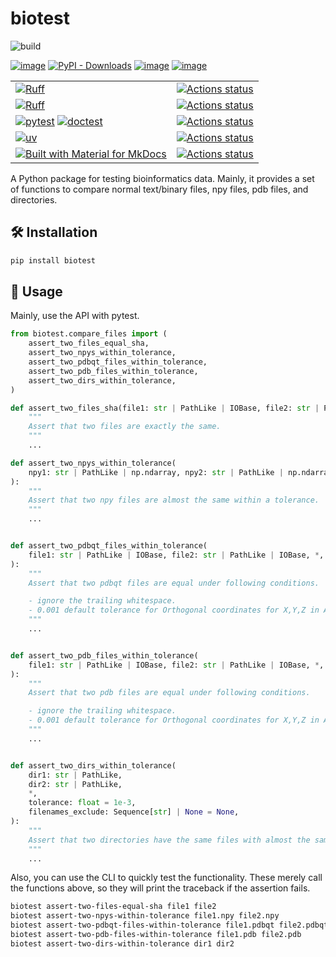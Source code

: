 # biotest

![build](https://github.com/deargen/biotest/actions/workflows/build_and_release.yml/badge.svg)

[![image](https://img.shields.io/pypi/v/biotest.svg)](https://pypi.python.org/pypi/biotest)
[![PyPI - Downloads](https://img.shields.io/pypi/dm/biotest)](https://pypistats.org/packages/biotest)
[![image](https://img.shields.io/pypi/l/biotest.svg)](https://pypi.python.org/pypi/biotest)
[![image](https://img.shields.io/pypi/pyversions/biotest.svg)](https://pypi.python.org/pypi/biotest)

|  |  |
|--|--|
|[![Ruff](https://img.shields.io/badge/Ruff-3670A0?style=for-the-badge&logo=python&logoColor=ffdd54)](https://github.com/astral-sh/ruff) |[![Actions status](https://github.com/deargen/biotest/workflows/Style%20checking/badge.svg)](https://github.com/deargen/biotest/actions)|
| [![Ruff](https://img.shields.io/badge/Ruff-3670A0?style=for-the-badge&logo=python&logoColor=ffdd54)](https://github.com/astral-sh/ruff) | [![Actions status](https://github.com/deargen/biotest/workflows/Linting/badge.svg)](https://github.com/deargen/biotest/actions) |
| [![pytest](https://img.shields.io/badge/pytest-3670A0?style=for-the-badge&logo=python&logoColor=ffdd54)](https://github.com/pytest-dev/pytest) [![doctest](https://img.shields.io/badge/doctest-3670A0?style=for-the-badge&logo=python&logoColor=ffdd54)](https://docs.python.org/3/library/doctest.html) | [![Actions status](https://github.com/deargen/biotest/workflows/Tests/badge.svg)](https://github.com/deargen/biotest/actions) |
| [![uv](https://img.shields.io/badge/uv-3670A0?style=for-the-badge&logo=python&logoColor=ffdd54)](https://github.com/astral-sh/uv) | [![Actions status](https://github.com/deargen/biotest/workflows/Check%20pip%20compile%20sync/badge.svg)](https://github.com/deargen/biotest/actions) |
|[![Built with Material for MkDocs](https://img.shields.io/badge/Material_for_MkDocs-526CFE?style=for-the-badge&logo=MaterialForMkDocs&logoColor=white)](https://squidfunk.github.io/mkdocs-material/)|[![Actions status](https://github.com/deargen/biotest/workflows/Deploy%20MkDocs%20on%20latest%20commit/badge.svg)](https://github.com/deargen/biotest/actions)|

A Python package for testing bioinformatics data. Mainly, it provides a set of functions to compare normal text/binary files, npy files, pdb files, and directories.

## 🛠️ Installation

```bash
pip install biotest
```

## 🚀 Usage

Mainly, use the API with pytest.

```python
from biotest.compare_files import (
    assert_two_files_equal_sha,
    assert_two_npys_within_tolerance,
    assert_two_pdbqt_files_within_tolerance,
    assert_two_pdb_files_within_tolerance,
    assert_two_dirs_within_tolerance,
)

def assert_two_files_sha(file1: str | PathLike | IOBase, file2: str | PathLike | IOBase):
    """
    Assert that two files are exactly the same.
    """
    ...

def assert_two_npys_within_tolerance(
    npy1: str | PathLike | np.ndarray, npy2: str | PathLike | np.ndarray, *, tolerance=1e-6
):
    """
    Assert that two npy files are almost the same within a tolerance.
    """
    ...


def assert_two_pdbqt_files_within_tolerance(
    file1: str | PathLike | IOBase, file2: str | PathLike | IOBase, *, tolerance=1e-3
):
    """
    Assert that two pdbqt files are equal under following conditions.

    - ignore the trailing whitespace.
    - 0.001 default tolerance for Orthogonal coordinates for X,Y,Z in Angstroms.
    """
    ...


def assert_two_pdb_files_within_tolerance(
    file1: str | PathLike | IOBase, file2: str | PathLike | IOBase, *, tolerance=1e-3
):
    """
    Assert that two pdb files are equal under following conditions.

    - ignore the trailing whitespace.
    - 0.001 default tolerance for Orthogonal coordinates for X,Y,Z in Angstroms.
    """
    ...


def assert_two_dirs_within_tolerance(
    dir1: str | PathLike,
    dir2: str | PathLike,
    *,
    tolerance: float = 1e-3,
    filenames_exclude: Sequence[str] | None = None,
):
    """
    Assert that two directories have the same files with almost the same content within tolerance.
    """
    ...
```

Also, you can use the CLI to quickly test the functionality. These merely call the functions above, so they will print the traceback if the assertion fails.

```bash
biotest assert-two-files-equal-sha file1 file2
biotest assert-two-npys-within-tolerance file1.npy file2.npy
biotest assert-two-pdbqt-files-within-tolerance file1.pdbqt file2.pdbqt
biotest assert-two-pdb-files-within-tolerance file1.pdb file2.pdb
biotest assert-two-dirs-within-tolerance dir1 dir2
```
